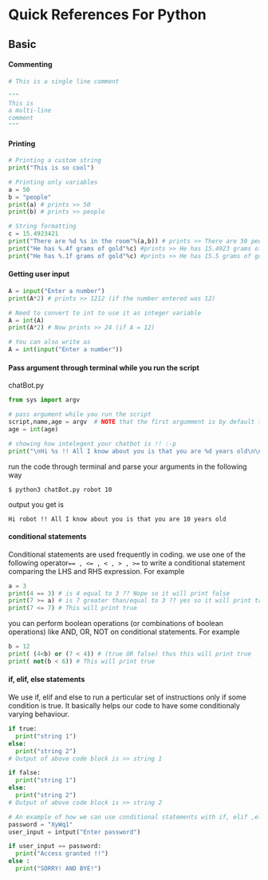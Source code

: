 # Quick References For Python

## Basic

#### Commenting
```python
# This is a single line comment

"""
This is
a multi-line
comment 
"""
```

#### Printing
```python
# Printing a custom string
print("This is so cool")

# Printing only variables
a = 50
b = "people"
print(a) # prints >> 50
print(b) # prints >> people

# String formatting
c = 15.4923421
print("There are %d %s in the room"%(a,b)) # prints >> There are 50 people in the room
print("He has %.4f grams of gold"%c) #prints >> He has 15.4923 grams of gold
print("He has %.1f grams of gold"%c) #prints >> He has 15.5 grams of gold
```

#### Getting user input

```python
A = input("Enter a number")
print(A*2) # prints >> 1212 (if the number entered was 12)

# Need to convert to int to use it as integer variable
A = int(A)
print(A*2) # Now prints >> 24 (if A = 12)

# You can also write as 
A = int(input("Enter a number"))
```

#### Pass argument through terminal while you run the script

chatBot.py
```python
from sys import argv

# pass argument while you run the script
script,name,age = argv  # NOTE that the first argumment is by default the script name.
age = int(age)

# showing how intelegent your chatbot is !! :-p
print("\nHi %s !! All I know about you is that you are %d years old\n\n"%(name,age))
```
run the code through terminal and parse your arguments in the following way
```shell
$ python3 chatBot.py robot 10
```
output you get is 
```shell
Hi robot !! All I know about you is that you are 10 years old
```


#### conditional statements
Conditional statements are used frequently in coding. we use one of the following operator`== , <= , < , > , >=` to write a conditional statement comparing the LHS and RHS expression. For example
```python
a = 3
print(4 == 3) # is 4 equal to 3 ?? Nope so it will print false
print(7 >= a) # is 7 greater than/equal to 3 ?? yes so it will print true
print(7 <= 7) # This will print true
```
you can perform boolean operations (or combinations of boolean operations) like AND, OR, NOT on conditional statements. For example
```python
b = 12
print( (4<b) or (7 < 4)) # (true OR false) thus this will print true
print( not(b < 6)) # This will print true
```

#### if, elif, else statements
We use if, elif and else to run a perticular set of instructions only if some condition is true. It basically helps our code to have some conditionaly varying behaviour.

```python
if true:
  print("string 1")
else:
  print("string 2")
# Output of above code block is >> string 1

if false:
  print("string 1")
else:
  print("string 2")
# Output of above code block is >> string 2

# An example of how we can use conditional statements with if, elif ,else 
password = "XyWq1"
user_input = intput("Enter password")

if user_input == password:
  print("Access granted !!")
else :
  print("SORRY! AND BYE!")
```







